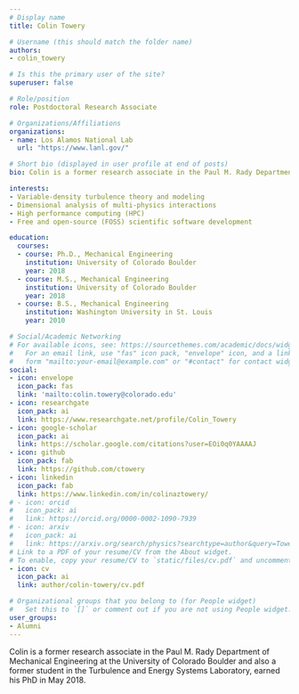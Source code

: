 ```yaml
---
# Display name
title: Colin Towery

# Username (this should match the folder name)
authors:
- colin_towery

# Is this the primary user of the site?
superuser: false

# Role/position
role: Postdoctoral Research Associate

# Organizations/Affiliations
organizations:
- name: Los Alamos National Lab
  url: "https://www.lanl.gov/"

# Short bio (displayed in user profile at end of posts)
bio: Colin is a former research associate in the Paul M. Rady Department of Mechanical Engineering at the University of Colorado Boulder and also a former student in the Turbulence and Energy Systems Laboratory, earned his PhD in May 2018.

interests:
- Variable-density turbulence theory and modeling
- Dimensional analysis of multi-physics interactions
- High performance computing (HPC)
- Free and open-source (FOSS) scientific software development

education:
  courses:
  - course: Ph.D., Mechanical Engineering
    institution: University of Colorado Boulder
    year: 2018
  - course: M.S., Mechanical Engineering
    institution: University of Colorado Boulder
    year: 2018
  - course: B.S., Mechanical Engineering
    institution: Washington University in St. Louis
    year: 2010

# Social/Academic Networking
# For available icons, see: https://sourcethemes.com/academic/docs/widgets/#icons
#   For an email link, use "fas" icon pack, "envelope" icon, and a link in the
#   form "mailto:your-email@example.com" or "#contact" for contact widget.
social:
- icon: envelope
  icon_pack: fas
  link: 'mailto:colin.towery@colorado.edu'
- icon: researchgate
  icon_pack: ai
  link: https://www.researchgate.net/profile/Colin_Towery
- icon: google-scholar
  icon_pack: ai
  link: https://scholar.google.com/citations?user=EOi0q0YAAAAJ
- icon: github
  icon_pack: fab
  link: https://github.com/ctowery
- icon: linkedin
  icon_pack: fab
  link: https://www.linkedin.com/in/colinaztowery/
# - icon: orcid
#   icon_pack: ai
#   link: https://orcid.org/0000-0002-1090-7939
# - icon: arxiv
#   icon_pack: ai
#   link: https://arxiv.org/search/physics?searchtype=author&query=Towery%2C+C+A+Z
# Link to a PDF of your resume/CV from the About widget.
# To enable, copy your resume/CV to `static/files/cv.pdf` and uncomment the lines below.
- icon: cv
  icon_pack: ai
  link: author/colin-towery/cv.pdf

# Organizational groups that you belong to (for People widget)
#   Set this to `[]` or comment out if you are not using People widget.
user_groups:
- Alumni
---
```

Colin is a former research associate in the Paul M. Rady Department of Mechanical Engineering at the University of Colorado Boulder and also a former student in the Turbulence and Energy Systems Laboratory, earned his PhD in May 2018.